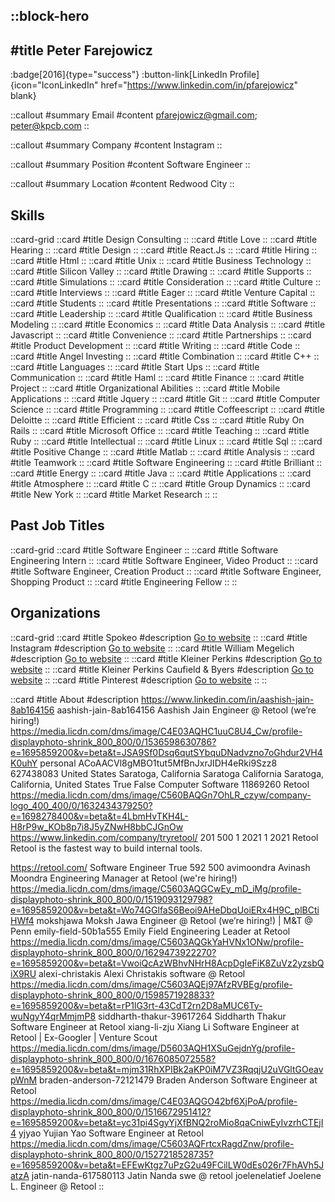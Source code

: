 ::block-hero
---
#title
Peter Farejowicz
---

:badge[2016]{type="success"}
:button-link[LinkedIn Profile]{icon="IconLinkedIn" href="https://www.linkedin.com/in/pfarejowicz" blank}

::callout
#summary
Email
#content
pfarejowicz@gmail.com; peter@kpcb.com
::

::callout
#summary
Company
#content
Instagram
::

::callout
#summary
Position
#content
Software Engineer
::

::callout
#summary
Location
#content
Redwood City
::

## Skills
::card-grid
::card
#title
Design Consulting
::
::card
#title
Love
::
::card
#title
Hearing
::
::card
#title
Design
::
::card
#title
React.Js
::
::card
#title
Hiring
::
::card
#title
Html
::
::card
#title
Unix
::
::card
#title
Business Technology
::
::card
#title
Silicon Valley
::
::card
#title
Drawing
::
::card
#title
Supports
::
::card
#title
Simulations
::
::card
#title
Consideration
::
::card
#title
Culture
::
::card
#title
Interviews
::
::card
#title
Eager
::
::card
#title
Venture Capital
::
::card
#title
Students
::
::card
#title
Presentations
::
::card
#title
Software
::
::card
#title
Leadership
::
::card
#title
Qualification
::
::card
#title
Business Modeling
::
::card
#title
Economics
::
::card
#title
Data Analysis
::
::card
#title
Javascript
::
::card
#title
Convenience
::
::card
#title
Partnerships
::
::card
#title
Product Development
::
::card
#title
Writing
::
::card
#title
Code
::
::card
#title
Angel Investing
::
::card
#title
Combination
::
::card
#title
C++
::
::card
#title
Languages
::
::card
#title
Start Ups
::
::card
#title
Communication
::
::card
#title
Haml
::
::card
#title
Finance
::
::card
#title
Project
::
::card
#title
Organizational Abilities
::
::card
#title
Mobile Applications
::
::card
#title
Jquery
::
::card
#title
Git
::
::card
#title
Computer Science
::
::card
#title
Programming
::
::card
#title
Coffeescript
::
::card
#title
Deloitte
::
::card
#title
Efficient
::
::card
#title
Css
::
::card
#title
Ruby On Rails
::
::card
#title
Microsoft Office
::
::card
#title
Teaching
::
::card
#title
Ruby
::
::card
#title
Intellectual
::
::card
#title
Linux
::
::card
#title
Sql
::
::card
#title
Positive Change
::
::card
#title
Matlab
::
::card
#title
Analysis
::
::card
#title
Teamwork
::
::card
#title
Software Engineering
::
::card
#title
Brilliant
::
::card
#title
Energy
::
::card
#title
Java
::
::card
#title
Applications
::
::card
#title
Atmosphere
::
::card
#title
C
::
::card
#title
Group Dynamics
::
::card
#title
New York
::
::card
#title
Market Research
::
::

## Past Job Titles
::card-grid
::card
#title
Software Engineer
::
::card
#title
Software Engineering Intern
::
::card
#title
Software Engineer, Video Product
::
::card
#title
Software Engineer, Creation Product
::
::card
#title
Software Engineer, Shopping Product
::
::card
#title
Engineering Fellow
::
::

## Organizations
::card-grid
::card
#title
Spokeo
#description
[Go to website](spokeo.com)
::
::card
#title
Instagram
#description
[Go to website](instagram.com)
::
::card
#title
William Megelich
#description
[Go to website](pinterest.dk)
::
::card
#title
Kleiner Perkins
#description
[Go to website](kleinerperkins.com)
::
::card
#title
Kleiner Perkins Caufield & Byers
#description
[Go to website](kpcb.com)
::
::card
#title
Pinterest
#description
[Go to website](pinterest.com.au)
::
::

::card
#title
About
#description
https://www.linkedin.com/in/aashish-jain-8ab164156 aashish-jain-8ab164156 Aashish Jain Engineer @ Retool (we’re hiring!)  https://media.licdn.com/dms/image/C4E03AQHC1uuC8U4_Cw/profile-displayphoto-shrink_800_800/0/1536598630786?e=1695859200&v=beta&t=JSA9Sf0Dsq6qutSYbquDNadvzno7oGhdur2VH4K0uhY personal ACoAACVl8gMBO1tut5MfBnJxrJIDH4eRki9Szz8 627438083 United States Saratoga, California Saratoga California Saratoga, California, United States True False Computer Software 11869260 Retool https://media.licdn.com/dms/image/C560BAQGn7OhLR_czyw/company-logo_400_400/0/1632434379250?e=1698278400&v=beta&t=4LbmHvTKH4L-H8rP9w_KOb8p7i8J5yZNwH8bbCJGnOw https://www.linkedin.com/company/tryretool/ 201 500 1 2021 1 2021 Retool Retool is the fastest way to build internal tools.

https://retool.com/ Software Engineer True 592 500 avimoondra Avinash Moondra Engineering Manager at Retool (we're hiring!) https://media.licdn.com/dms/image/C5603AQGCwEy_mD_iMg/profile-displayphoto-shrink_800_800/0/1519093129798?e=1695859200&v=beta&t=Wo74GGlfaS6Beoi9AHeDbqUoiERx4H9C_plBCtiHWf4 mokshjawa Moksh Jawa Engineer @ Retool (we’re hiring!) | M&T @ Penn emily-field-50b1a555 Emily Field Engineering Leader at Retool https://media.licdn.com/dms/image/C5603AQGkYaHVNx1ONw/profile-displayphoto-shrink_800_800/0/1629473922270?e=1695859200&v=beta&t=VwoiQcAzWBhvNHrH8AcpDgIeFiK8ZuVz2yzsbQiX9RU alexi-christakis Alexi Christakis software @ Retool https://media.licdn.com/dms/image/C5603AQEj97AfzRVBEg/profile-displayphoto-shrink_800_800/0/1598571928833?e=1695859200&v=beta&t=rP1lG3rt-43CdT2rn2D8aMUC6Ty-wuNgyY4qrMmjmP8 siddharth-thakur-39617264 Siddharth Thakur Software Engineer at Retool xiang-li-zju Xiang Li Software Engineer at Retool | Ex-Googler | Venture Scout https://media.licdn.com/dms/image/D5603AQH1XSuGejdnYg/profile-displayphoto-shrink_800_800/0/1676085072558?e=1695859200&v=beta&t=mjm31RhXPIBk2aKP0iM7VZ3RqqjU2uVGltGOeavpWnM braden-anderson-72121479 Braden Anderson Software Engineer at Retool https://media.licdn.com/dms/image/C4E03AQGO42bf6XjPoA/profile-displayphoto-shrink_800_800/0/1516672951412?e=1695859200&v=beta&t=yc31pi4SgyYjXfBNQ2roMio8qaCniwEyIvzrhCTEjI4 yjyao Yujian Yao Software Engineer at Retool https://media.licdn.com/dms/image/C5603AQFrtcxRagdZnw/profile-displayphoto-shrink_800_800/0/1527218528735?e=1695859200&v=beta&t=EFEwKtgz7uPzG2u49FCilLW0dEs026r7FhAVh5JatzA jatin-nanda-617580113 Jatin Nanda swe @ retool joelenelatief Joelene L. Engineer @ Retool
::
